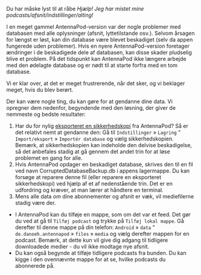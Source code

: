 Du har måske lyst til at råbe *Hjælp! Jeg har mistet mine podcasts/afsnit/indstillinger/alting!*

I en meget gammel AntennaPod-version var der nogle problemer med databasen med alle oplysninger (afsnit, lyttetilstande osv.). Selvom årsagen for længst er løst, kan din database være blevet beskadiget (selv da appen fungerede uden problemer). Hvis en nyere AntennaPod-version foretager ændringer i de beskadigede dele af databasen, kan disse skader pludselig blive et problem. På det tidspunkt kan AntennaPod ikke længere arbejde med den ødelagte database og er nødt til at starte forfra med en tom database.

Vi er klar over, at det er meget frustrerende, når det sker, og vi beklager meget, hvis du blev berørt.

Der kan være nogle ting, du kan gøre for at gendanne dine data. Vi opregner dem nedenfor, begyndende med den løsning, der giver de nemmeste og bedste resultater:

1. Har du for nylig [eksporteret en sikkerhedskopi](/documentation/general/backup) fra AntennaPod? Så er det relativt nemt at gendanne den: Gå til `Indstillinger` » `Lagring` " `Import/eksport` » `Importér database` og vælg sikkerhedskopien. Bemærk, at sikkerhedskopien kan indeholde den delvise beskadigelse, så det anbefales stadig at gå gennem det andet trin for at løse problemet en gang for alle.
1. Hvis AntennaPod opdager en beskadiget database, skrives den til en fil ved navn CorruptedDatabaseBackup.db i appens lagermappe. Du kan forsøge at reparere denne fil (eller reparere en eksporteret sikkerhedskopi) ved hjælp af et af nedenstående trin. Det er en udfordring og kræver, at man lærer at håndtere en terminal.
1. Mens alle data *om* dine abonnementer og afsnit er væk, vil mediefilerne stadig være der.

* I AntennaPod kan du tilføje en mappe, som om det var et feed. Det gør du ved at gå til `Tilføj podcast` og trykke på `Tilføj lokal mappe`. Gå derefter til denne mappe på din telefon: `Android` » `data` " `de.danoeh.antennapod` » `files` » `media` og vælg derefter mappen for en podcast. Bemærk, at dette kun vil give dig adgang til tidligere downloadede medier - du vil ikke modtage nye afsnit.
* Du kan også begynde at tilføje tidligere podcasts fra bunden. Du kan kigge i den ovennævnte mappe for at se, hvilke podcasts du abonnerede på.
